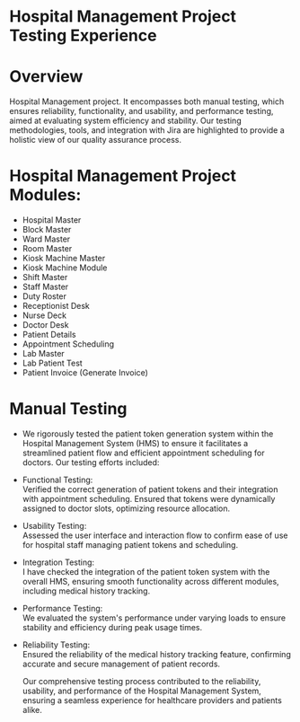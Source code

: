 # Hospital Management Project Testing Experience
# Overview
Hospital Management project. It encompasses both manual testing, which ensures reliability, functionality, and usability, and performance testing, aimed at evaluating system efficiency and stability. Our testing methodologies, tools, and integration with Jira are highlighted to provide a holistic view of our quality assurance process.
# Hospital Management Project Modules:
* Hospital Master
* Block Master
* Ward Master
* Room Master
* Kiosk Machine Master
* Kiosk Machine Module
* Shift Master
* Staff Master
* Duty Roster
* Receptionist Desk
* Nurse Deck
* Doctor Desk
* Patient Details
* Appointment Scheduling
* Lab Master
* Lab Patient Test
* Patient Invoice (Generate Invoice)

# Manual Testing
* We rigorously tested the patient token generation system within the Hospital Management System (HMS) to ensure it facilitates a streamlined patient flow and efficient appointment 
  scheduling for doctors. Our testing efforts included:

* Functional Testing:<br>
  Verified the correct generation of patient tokens and their integration with appointment scheduling. Ensured that tokens were dynamically assigned to doctor slots, optimizing resource 
  allocation.

* Usability Testing:<br>
  Assessed the user interface and interaction flow to confirm ease of use for hospital staff managing patient tokens and scheduling.

* Integration Testing:<br>
  I have checked the integration of the patient token system with the overall HMS, ensuring smooth functionality across different modules, including medical history tracking.

* Performance Testing:<br>
  We evaluated the system's performance under varying loads to ensure stability and efficiency during peak usage times.

* Reliability Testing:<br>
  Ensured the reliability of the medical history tracking feature, confirming accurate and secure management of patient records.
  
  Our comprehensive testing process contributed to the reliability, usability, and performance of the Hospital Management System, ensuring a seamless experience for healthcare providers 
  and patients alike.




